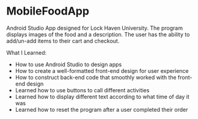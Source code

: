 # MobileFoodApp
Android Studio App designed for Lock Haven University. The program displays images of the food and a description. The user has the ability to add/un-add items to their cart and checkout.

What I Learned:
- How to use Android Studio to design apps
- How to create a well-formatted front-end design for user experience
- How to construct back-end code that smoothly worked with the front-end design
- Learned how to use buttons to call different activities
- Learned how to display different text according to what time of day it was
- Learned how to reset the program after a user completed their order
